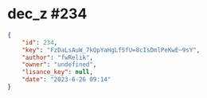 
# dec_z #234
                
```JSON
{
    "id": 234,
    "key": "FzDaLsAuW_7kQpYaHgLfSfU=8cIsDmlPeKwE~9sY",
    "author": "fwRelik",
    "owner": "undefined",
    "lisance_key": null,
    "date": "2023-6-26 09:14"
}
```
    